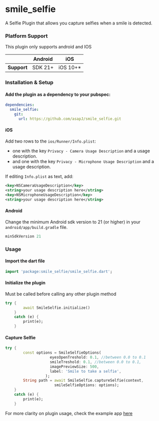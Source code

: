 # smile_selfie

A Selfie Plugin that allows you capture selfies when a smile is detected.

### Platform Support


This plugin only supports android and IOS

|                | Android | iOS      | 
|----------------|---------|----------|
| **Support**    | SDK 21+ | iOS 10+* |


### Installation & Setup

#### Add the plugin as a dependency to your pubspec:

```yaml
dependencies:
  smile_selfie: 
    git:
      url: https://github.com/asapJ/smile_selfie.git
```

#### iOS


Add two rows to the `ios/Runner/Info.plist`:

* one with the key `Privacy - Camera Usage Description` and a usage description.
* and one with the key `Privacy - Microphone Usage Description` and a usage description.

If editing `Info.plist` as text, add:

```xml
<key>NSCameraUsageDescription</key>
<string>your usage description here</string>
<key>NSMicrophoneUsageDescription</key>
<string>your usage description here</string>
```

#### Android

Change the minimum Android sdk version to 21 (or higher) in your `android/app/build.gradle` file.

```groovy
minSdkVersion 21
```


### Usage

#### Import the dart file  

```dart
import 'package:smile_selfie/smile_selfie.dart';
```



#### Initialize the plugin
Must be called before calling any other plugin  method

```dart
try {
        await SmileSelfie.initialize()
    } 
    catch (e) {
        print(e);
    }
```

#### Capture Selfie
```dart
try {
        const options = SmileSelfieOptions(
                    eyesOpenTreshold: 0.1, //between 0.0 to 0.1
                    smileTreshold: 0.1, //between 0.0 to 0.1,
                    imagePreviewSize: 500,
                    label: 'Smile to take a selfie',
                  );
        String path = await SmileSelfie.captureSelfie(context,
                      smileSelfieOptions: options);
    } 
    catch (e) {
        print(e);
    }
```





For more clarity on plugin usage, check the example app [here](https://github.com/asapJ/smile_selfie/tree/master/example) 


